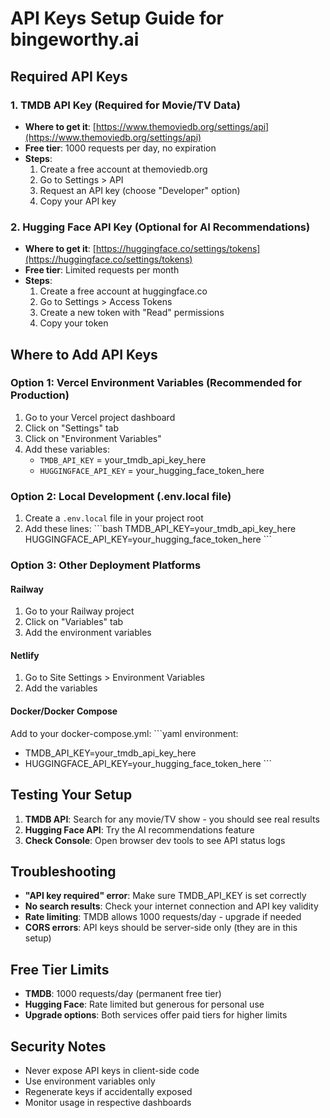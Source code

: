 # API Keys Setup Guide for bingeworthy.ai

## Required API Keys

### 1. TMDB API Key (Required for Movie/TV Data)
- **Where to get it**: [https://www.themoviedb.org/settings/api](https://www.themoviedb.org/settings/api)
- **Free tier**: 1000 requests per day, no expiration
- **Steps**:
  1. Create a free account at themoviedb.org
  2. Go to Settings > API
  3. Request an API key (choose "Developer" option)
  4. Copy your API key

### 2. Hugging Face API Key (Optional for AI Recommendations)
- **Where to get it**: [https://huggingface.co/settings/tokens](https://huggingface.co/settings/tokens)
- **Free tier**: Limited requests per month
- **Steps**:
  1. Create a free account at huggingface.co
  2. Go to Settings > Access Tokens
  3. Create a new token with "Read" permissions
  4. Copy your token

## Where to Add API Keys

### Option 1: Vercel Environment Variables (Recommended for Production)
1. Go to your Vercel project dashboard
2. Click on "Settings" tab
3. Click on "Environment Variables"
4. Add these variables:
   - `TMDB_API_KEY` = your_tmdb_api_key_here
   - `HUGGINGFACE_API_KEY` = your_hugging_face_token_here

### Option 2: Local Development (.env.local file)
1. Create a `.env.local` file in your project root
2. Add these lines:
\`\`\`bash
TMDB_API_KEY=your_tmdb_api_key_here
HUGGINGFACE_API_KEY=your_hugging_face_token_here
\`\`\`

### Option 3: Other Deployment Platforms

#### Railway
1. Go to your Railway project
2. Click on "Variables" tab
3. Add the environment variables

#### Netlify
1. Go to Site Settings > Environment Variables
2. Add the variables

#### Docker/Docker Compose
Add to your docker-compose.yml:
\`\`\`yaml
environment:
  - TMDB_API_KEY=your_tmdb_api_key_here
  - HUGGINGFACE_API_KEY=your_hugging_face_token_here
\`\`\`

## Testing Your Setup

1. **TMDB API**: Search for any movie/TV show - you should see real results
2. **Hugging Face API**: Try the AI recommendations feature
3. **Check Console**: Open browser dev tools to see API status logs

## Troubleshooting

- **"API key required" error**: Make sure TMDB_API_KEY is set correctly
- **No search results**: Check your internet connection and API key validity
- **Rate limiting**: TMDB allows 1000 requests/day - upgrade if needed
- **CORS errors**: API keys should be server-side only (they are in this setup)

## Free Tier Limits

- **TMDB**: 1000 requests/day (permanent free tier)
- **Hugging Face**: Rate limited but generous for personal use
- **Upgrade options**: Both services offer paid tiers for higher limits

## Security Notes

- Never expose API keys in client-side code
- Use environment variables only
- Regenerate keys if accidentally exposed
- Monitor usage in respective dashboards
